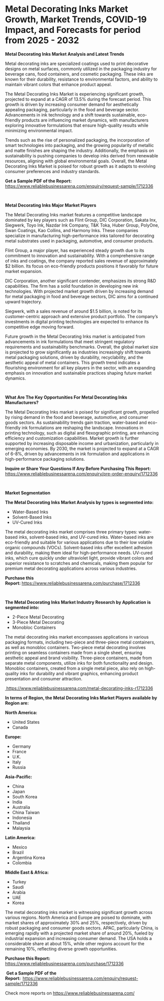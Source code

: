<p><h1>Metal Decorating Inks Market Growth, Market Trends, COVID-19 Impact, and Forecasts for period from 2025 - 2032</h1></p><p><strong>Metal Decorating Inks Market Analysis and Latest Trends</strong></p>
<p><p>Metal decorating inks are specialized coatings used to print decorative designs on metal surfaces, commonly utilized in the packaging industry for beverage cans, food containers, and cosmetic packaging. These inks are known for their durability, resistance to environmental factors, and ability to maintain vibrant colors that enhance product appeal. </p><p>The Metal Decorating Inks Market is experiencing significant growth, projected to expand at a CAGR of 13.5% during the forecast period. This growth is driven by increasing consumer demand for aesthetically appealing packaging, particularly in the food and beverage sector. Advancements in ink technology and a shift towards sustainable, eco-friendly products are influencing market dynamics, with manufacturers exploring innovative formulations that ensure high-quality results while minimizing environmental impact. </p><p>Trends such as the rise of personalized packaging, the incorporation of smart technologies into packaging, and the growing popularity of metallic and matte finishes are shaping the industry. Additionally, the emphasis on sustainability is pushing companies to develop inks derived from renewable resources, aligning with global environmental goals. Overall, the Metal Decorating Inks Market is poised for robust growth as it adapts to evolving consumer preferences and industry standards.</p></p>
<p><strong>Get a Sample PDF of the Report:&nbsp;</strong> <a href="https://www.reliablebusinessarena.com/enquiry/request-sample/1712336?utm_campaign=2202&utm_medium=2&utm_source=Github&utm_content=ia&utm_term=30012025&utm_id=metal-decorating-inks">https://www.reliablebusinessarena.com/enquiry/request-sample/1712336</a></p>
<p>&nbsp;</p>
<p><strong>Metal Decorating Inks Major Market Players</strong></p>
<p><p>The Metal Decorating Inks market features a competitive landscape dominated by key players such as Flint Group, DIC Corporation, Sakata Inx, Siegwerk, Toyo Ink, Nazdar Ink Company, T&K Toka, Huber Group, PolyOne, Swan Coatings, Kao Collins, and Harmony Inks. These companies specialize in manufacturing high-performance inks tailored for decorating metal substrates used in packaging, automotive, and consumer products.</p><p>Flint Group, a major player, has experienced steady growth due to its commitment to innovation and sustainability. With a comprehensive range of inks and coatings, the company reported sales revenue of approximately $2 billion. Its focus on eco-friendly products positions it favorably for future market expansion.</p><p>DIC Corporation, another significant contender, emphasizes its strong R&D capabilities. The firm has a solid foundation in developing new ink technologies. With projected market growth driven by increasing demand for metal packaging in food and beverage sectors, DIC aims for a continued upward trajectory.</p><p>Siegwerk, with a sales revenue of around $1.5 billion, is noted for its customer-centric approach and extensive product portfolio. The company’s investments in digital printing technologies are expected to enhance its competitive edge moving forward.</p><p>Future growth in the Metal Decorating Inks market is anticipated from advancements in ink formulations that meet stringent regulatory requirements and sustainability benchmarks. Overall, the global market size is projected to grow significantly as industries increasingly shift towards metal packaging solutions, driven by durability, recyclability, and the aesthetic appeal of metal containers. This growth trend indicates a flourishing environment for all key players in the sector, with an expanding emphasis on innovation and sustainable practices shaping future market dynamics.</p></p>
<p>&nbsp;</p>
<p><strong>What Are The Key Opportunities For Metal Decorating Inks Manufacturers?</strong></p>
<p><p>The Metal Decorating Inks market is poised for significant growth, propelled by rising demand in the food and beverage, automotive, and consumer goods sectors. As sustainability trends gain traction, water-based and eco-friendly ink formulations are reshaping the landscape. Innovations in printing technology, such as digital and flexographic printing, are enhancing efficiency and customization capabilities. Market growth is further supported by increasing disposable income and urbanization, particularly in emerging economies. By 2030, the market is projected to expand at a CAGR of 6-8%, driven by advancements in ink formulation and applications in high-performance packaging solutions.</p></p>
<p><strong>Inquire or Share Your Questions If Any Before Purchasing This Report:</strong> <a href="https://www.reliablebusinessarena.com/enquiry/pre-order-enquiry/1712336?utm_campaign=2202&utm_medium=2&utm_source=Github&utm_content=ia&utm_term=30012025&utm_id=metal-decorating-inks">https://www.reliablebusinessarena.com/enquiry/pre-order-enquiry/1712336</a></p>
<p>&nbsp;</p>
<p><strong>Market Segmentation</strong></p>
<p><strong>The Metal Decorating Inks Market Analysis by types is segmented into:</strong></p>
<p><ul><li>Water-Based Inks</li><li>Solvent-Based Inks</li><li>UV-Cured Inks</li></ul></p>
<p><p>The metal decorating inks market comprises three primary types: water-based inks, solvent-based inks, and UV-cured inks. Water-based inks are eco-friendly and suitable for various applications due to their low volatile organic compounds (VOCs). Solvent-based inks offer excellent adhesion and durability, making them ideal for high-performance needs. UV-cured inks, which cure quickly under ultraviolet light, provide vibrant colors and superior resistance to scratches and chemicals, making them popular for premium metal decorating applications across various industries.</p></p>
<p><strong>Purchase this Report:&nbsp;</strong><a href="https://www.reliablebusinessarena.com/purchase/1712336?utm_campaign=2202&utm_medium=2&utm_source=Github&utm_content=ia&utm_term=30012025&utm_id=metal-decorating-inks">https://www.reliablebusinessarena.com/purchase/1712336</a></p>
<p>&nbsp;</p>
<p><strong>The Metal Decorating Inks Market Industry Research by Application is segmented into:</strong></p>
<p><ul><li>2-Piece Metal Decorating</li><li>3-Piece Metal Decorating</li><li>Monobloc Containers</li></ul></p>
<p><p>The metal decorating inks market encompasses applications in various packaging formats, including two-piece and three-piece metal containers, as well as monobloc containers. Two-piece metal decorating involves printing on seamless containers made from a single sheet, ensuring aesthetic appeal and brand visibility. Three-piece containers, made from separate metal components, utilize inks for both functionality and design. Monobloc containers, created from a single metal piece, also rely on high-quality inks for durability and vibrant graphics, enhancing product presentation and consumer attraction.</p></p>
<p><a href="https://www.reliablebusinessarena.com/metal-decorating-inks-r1712336?utm_campaign=2202&utm_medium=2&utm_source=Github&utm_content=ia&utm_term=30012025&utm_id=metal-decorating-inks">&nbsp;https://www.reliablebusinessarena.com/metal-decorating-inks-r1712336</a></p>
<p><strong>In terms of Region, the Metal Decorating Inks Market Players available by Region are:</strong></p>
<p>
    <p> <strong> North America: </strong>
        <ul>
            <li>United States</li>
            <li>Canada</li>
        </ul>
        </p> 
    <p> <strong> Europe: </strong>
        <ul>
            <li>Germany</li>
            <li>France</li>
            <li>U.K.</li>
            <li>Italy</li>
            <li>Russia</li>
        </ul>
        </p> 
    <p> <strong> Asia-Pacific: </strong>
        <ul>
            <li>China</li>
            <li>Japan</li>
            <li>South Korea</li>
            <li>India</li>
            <li>Australia</li>
            <li>China Taiwan</li>
            <li>Indonesia</li>
            <li>Thailand</li>
            <li>Malaysia</li>
        </ul>
        </p> 
    <p> <strong> Latin America: </strong>
        <ul>
            <li>Mexico</li>
            <li>Brazil</li>
            <li>Argentina Korea</li>
            <li>Colombia</li>
        </ul>
        </p> 
    <p> <strong> Middle East & Africa: </strong>
        <ul>
            <li>Turkey</li>
            <li>Saudi</li>
            <li>Arabia</li>
            <li>UAE</li>
            <li>Korea</li>
        </ul>
    </p>
    </p>
<p><p>The metal decorating inks market is witnessing significant growth across various regions. North America and Europe are poised to dominate, with market shares of approximately 30% and 25%, respectively, driven by robust packaging and consumer goods sectors. APAC, particularly China, is emerging rapidly with a projected market share of around 20%, fueled by industrial expansion and increasing consumer demand. The USA holds a considerable share at about 15%, while other regions account for the remaining 10%, reflecting diverse growth opportunities.</p></p>
<p><strong>Purchase this Report: </strong><a href="https://www.reliablebusinessarena.com/purchase/1712336?utm_campaign=2202&utm_medium=2&utm_source=Github&utm_content=ia&utm_term=30012025&utm_id=metal-decorating-inks">https://www.reliablebusinessarena.com/purchase/1712336</a></p>
<p>&nbsp;<strong>Get a Sample PDF of the Report:&nbsp;&nbsp;</strong><a href="https://www.reliablebusinessarena.com/enquiry/request-sample/1712336?utm_campaign=2202&utm_medium=2&utm_source=Github&utm_content=ia&utm_term=30012025&utm_id=metal-decorating-inks">https://www.reliablebusinessarena.com/enquiry/request-sample/1712336</a></p>
<p><strong></strong></p>
<p>Check more reports on <a href="https://www.reliablebusinessarena.com/?utm_campaign=2202&utm_medium=2&utm_source=Github&utm_content=ia&utm_term=30012025&utm_id=metal-decorating-inks">https://www.reliablebusinessarena.com/</a></p>